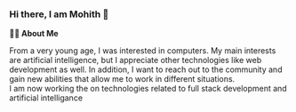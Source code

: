 ### Hi there, I am Mohith 👋

**👩‍💻 About Me**

From a very young age, I was interested in computers. My main interests are artificial intelligence, but I appreciate other technologies like web development as well.
In addition, I want to reach out to the community and gain new abilities that allow me to work in different situations.<br />
I am now working the on technologies related to full stack development and artificial intelligance
